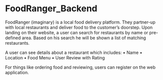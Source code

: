 # FoodRanger_Backend
FoodRanger (imaginary) is a local food delivery platform. They partner-up with local restaurants and deliver food to the customer’s doorstep. Upon landing on their website, a user can search for restaurants by name or pre-defined area. Based on his search he will be shown a list of matching restaurants.

A user can see details about a restaurant which includes:
• Name 
• Location 
• Food Menu 
• User Review with Rating

For things like ordering food and reviewing, users can register on the web application.
